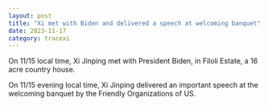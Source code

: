 ```yaml
---
layout: post
title: "Xi met with Biden and delivered a speech at welcoming banquet"
date: 2023-11-17
category: tracexi
---
```


On 11/15 local time, Xi Jinping met with President Biden, in Filoli Estate, a 16 acre country house.

On 11/15 evening local time, Xi Jinping delivered an important speech at the welcoming banquet by the Friendly Organizations of US.



